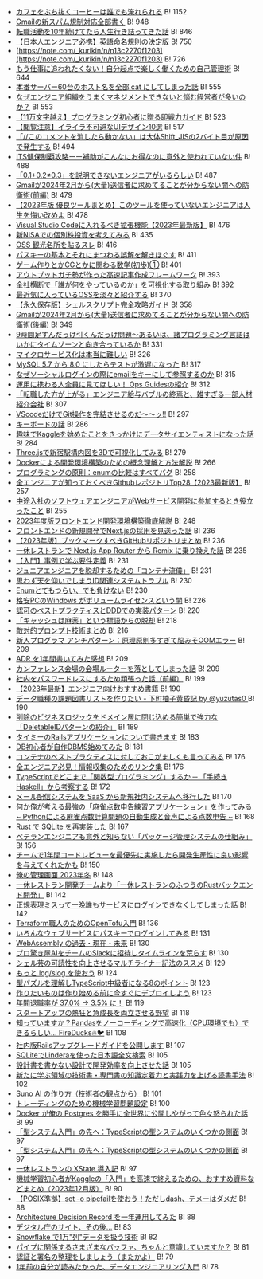 - [カフェをぶち抜くコーヒーは誰でも淹れられる](https://note.com/sumiren_t/n/n27f6bd8e644b) B! 1152
- [Gmailの新スパム規制対応全部書く](https://zenn.dev/ken_yoshi/articles/gmail-new-requirements-2024) B! 948
- [転職活動を10年続けてたら人生行き詰ってきた話](https://qiita.com/saoyagi2/items/2c0bb9647ee9e16b7f4b) B! 846
- [【日本人エンジニア必携】英語命名規則の決定版](https://qiita.com/hironori_narita/items/4b06db0953053d41c4a0) B! 750
- [https://note.com/_kurikin/n/n13c2270f1203](https://note.com/_kurikin/n/n13c2270f1203) B! 726
- [もう仕事に追われたくない！自分起点で楽しく働くための自己管理術](https://qiita.com/technuma/items/df14245d75244b8f437d) B! 644
- [本番サーバー60台のホスト名を全部 cat にしてしまった話](https://qiita.com/yonex/items/204a5f41d1b40efe305e) B! 555
- [なぜエンジニア組織をうまくマネジメントできないと悩む経営者が多いのか？](https://qiita.com/kunihirotanaka/items/06b4789b60e2e1d5c661) B! 553
- [【11万文字越え】プログラミング初心者に贈る即戦力ガイド](https://qiita.com/nuco_bk/items/27f5ad03d0c4b41241fc) B! 523
- [【閲覧注意】イライラ不可避なUIデザイン10選](https://qiita.com/9re-pe/items/0296f8a8c11490efda21) B! 517
- [「//このコメントを消したら動かない」は大体Shift_JISの2バイト目が原因で発生する](https://qiita.com/shirokuma89dev/items/1e3a01aa8071507850cd) B! 494
- [ITS健保制覇攻略ーー補助がこんなにお得なのに意外と使われていない件](https://techblog.kayac.com/it-kenpo-guide-2023) B! 488
- [「0.1+0.2≠0.3」を説明できないエンジニアがいるらしい](https://qiita.com/higashi_nc/items/9a5ea00415a008f06843) B! 487
- [Gmailが2024年2月から(大量)送信者に求めてることが分からない闇への防衛術(前編)](https://qiita.com/nfujita55a/items/37b05801209f6058808e) B! 479
- [【2023年版 優良ツールまとめ】このツールを使っていないエンジニアは人生を悔い改めよ](https://qiita.com/kokiiii/items/7d634e3c3b6c096a492b) B! 478
- [Visual Studio Codeに入れるべき拡張機能【2023年最新版】](https://qiita.com/midiambear/items/f38686bd4d139e0cd46c) B! 476
- [新NISAでの個別株投資を考えてみる](https://note.com/uki_profit/n/nc22e324b26ad) B! 435
- [OSS 観光名所を貼るスレ](https://blog.pokutuna.com/entry/oss-sightseeing-spots) B! 416
- [パスキーの基本とそれにまつわる誤解を解きほぐす](https://blog.agektmr.com/2023/12/passkey-mythbusting) B! 411
- [ゲーム作りとかCGとかに関わる数学(初歩)①](https://qiita.com/tsuchinokoman/items/938f62f62ac0e9bcb3bc) B! 401
- [アウトプットガチ勢が作った高速記事作成フレームワーク](https://qiita.com/Sicut_study/items/9b20ac5ded003cb6d55a) B! 393
- [全社横断で「誰が何をやっているのか」を可視化する取り組み](https://blog.recruit.co.jp/rtc/2023/12/18/who-knows-what/) B! 392
- [最近気に入っているOSSを淡々と紹介する](https://zenn.dev/noplan_inc/articles/3a623b2eb6d42d) B! 370
- [【永久保存版】シェルスクリプト完全攻略ガイド](https://qiita.com/osw_nuco/items/a5d7173c1e443030875f) B! 358
- [Gmailが2024年2月から(大量)送信者に求めてることが分からない闇への防衛術(後編)](https://qiita.com/nfujita55a/items/51eefd1e9578927e118a) B! 349
- [9時間足すんだっけ引くんだっけ問題～あるいは、諸プログラミング言語はいかにタイムゾーンと向き合っているか](https://www.m3tech.blog/entry/time-types) B! 331
- [マイクロサービス化は本当に難しい](https://zenn.dev/aeonpeople/articles/93e7a6cc84854d) B! 326
- [MySQL 5.7 から 8.0 にしたらテストが激遅になった](https://qiita.com/kunit/items/7f5883121a621a775e53) B! 317
- [なぜソーシャルログインの際にemailをキーにして参照するのか](https://zenn.dev/ritou/articles/ca7be3f329e68f) B! 315
- [運用に携わる人全員に見てほしい！ Ops Guidesの紹介](https://qiita.com/jacopen/items/32f76d05138117e038eb) B! 312
- [「転職した方が上がる」エンジニア給与バブルの終焉と、雑すぎる一部人材紹介会社](https://note.com/makaibito/n/n06edb5379914?sub_rt=share_pb) B! 307
- [VScodeだけでGit操作を完結させるのだ～～ッ!!](https://zenn.dev/praha/articles/db1c4bcc4ef48c) B! 297
- [キーボードの話](https://publish.obsidian.md/naoya/articles/%E3%82%AD%E3%83%BC%E3%83%9C%E3%83%BC%E3%83%89%E3%81%AE%E8%A9%B1) B! 286
- [趣味でKaggleを始めたことをきっかけにデータサイエンティストになった話](https://qiita.com/Muji___rushi/items/7d107c9561a461118f61) B! 284
- [Three.jsで新宿駅構内図を3Dで可視化してみる](https://qiita.com/satoshi7190/items/23d192372877af75b283) B! 279
- [Dockerによる開発環境構築のための概念理解と方法解説](https://qiita.com/S4nTo/items/977d28b0eac316915702) B! 266
- [プログラミングの原則：enumの比較はすべてバグ](https://tech.uzabase.com/entry/2023/12/03/100712) B! 258
- [全エンジニアが知っておくべきGithubレポジトリTop28【2023最新版】](https://qiita.com/tadashiro_ninomiya/items/e8d56c3a642eac3e17f3) B! 257
- [中途入社のソフトウェアエンジニアがWebサービス開発に参加するとき役立ったこと](https://blog.kymmt.com/entry/onboarding-2023) B! 255
- [2023年度版フロントエンド開発環境構築徹底解説](https://qiita.com/kjm_nuco/items/1b97cb3d9f43c5828adf) B! 248
- [フロントエンドの新規開発でNext.jsの採用を見送った話](https://tech.buysell-technologies.com/entry/adventcalendar2023-12-10) B! 236
- [【2023年版】ブックマークすべきGitHubリポジトリまとめ](https://qiita.com/KNR109/items/b5dadd056da9b227041b) B! 236
- [一休レストランで Next.js App Router から Remix に乗り換えた話](https://user-first.ikyu.co.jp/entry/2023/12/15/093427) B! 235
- [【入門】事例で学ぶ要件定義](https://qiita.com/KNR109/items/8b37f7f8c051868d9a98) B! 231
- [ ジュニアエンジニアを脱却するための「コンテナ流儀」](https://tech.uzabase.com/entry/2023/12/23/110731) B! 231
- [思わず天を仰いでしまうID関連システムトラブル](https://kthrtty.hatenadiary.org/entry/2023/12/25/215508) B! 230
- [Enumとてもつらい、でも負けない](https://www.m3tech.blog/entry/enum-considered-painful) B! 230
- [格安PCのWindows がボリュームライセンスという闇](https://qiita.com/oishi-d/items/f8115f923376afed5a71) B! 226
- [認可のベストプラクティスとDDDでの実装パターン](https://zenn.dev/loglass/articles/76e559f1a13776) B! 220
- [「キャッシュは麻薬」という標語からの脱却](https://onk.hatenablog.jp/entry/2023/12/18/000000) B! 218
- [敵対的プロンプト技術まとめ](https://qiita.com/fuyu_quant/items/d9a44dfe3a7315f255ee) B! 216
- [新人プログラマ アンチパターン：原理原則多すぎて脳みそOOMエラー](https://qiita.com/_mi/items/d008267d2e181bc7ba25) B! 209
- [ADR を1年間書いてみた感想](https://user-first.ikyu.co.jp/entry/2023/12/13/115112) B! 209
- [カンファレンス会場の会場ルーターを落としてしまった話](https://notoken.hatenadiary.com/entry/2023/12/06/233552) B! 209
- [社内をパスワードレスにするため頑張った話（前編）](https://qiita.com/akihiro_suto/items/1536a623638d5aaa9456) B! 199
- [【2023年最新】エンジニア向けおすすめ書籍](https://qiita.com/KNR109/items/8d21acfac87146c1fc66) B! 190
- [データ職種の課題図書リストを作りたい - 下町柚子黄昏記 by @yuzutas0 ](https://yuzutas0.hatenablog.com/entry/2023/12/03/235900) B! 190
- [削除のビジネスロジックをドメイン層に閉じ込める簡単で強力な「DeletableIDパターンの紹介」](https://zenn.dev/loglass/articles/c5f57be65d4640) B! 189
- [タイミーのRailsアプリケーションについて書きます](https://tech.timee.co.jp/entry/2023/12/01/100000) B! 183
- [DB初心者が自作DBMS始めてみた](https://qiita.com/yamoyamoto/items/e86b5d081a42810ba920) B! 181
- [コンテナのベストプラクティスに対しておこがましくも言ってみる](https://qiita.com/umanetes/items/e0257dafb920726c4f94) B! 176
- [全エンジニア必見！情報収集のためのリンク集](https://qiita.com/kazuki_tachikawa/items/773b4a07ae3f73f22a48) B! 176
- [TypeScriptでどこまで「関数型プログラミング」するか ─ 「手続き Haskell」から考察する](https://user-first.ikyu.co.jp/entry/2023/12/10/134411) B! 172
- [メール配信システムを SaaS から新規社内システムへ移行した](https://www.m3tech.blog/entry/migrating-email-delivery-system-from-saas-to-in-house) B! 170
- [何か俺が考える最強の「麻雀点数申告練習アプリケーション」を作ってみる ~ Pythonによる麻雀点数計算問題の自動生成と音声による点数申告 ~](https://www.m3tech.blog/entry/majiang-question) B! 168
- [Rust で SQLite を再実装した](https://kawasin73.hatenablog.com/entry/2023/12/07/081734) B! 167
- [ベテランエンジニアも意外と知らない「パッケージ管理システムの仕組み」](https://qiita.com/s_taki/items/1d94e5e9544ebbf32778) B! 156
- [チームで1年間コードレビューを最優先に実施したら開発生産性に良い影響を与えてくれたかも](https://zenn.dev/team_soda/articles/4faec057f57e74) B! 150
- [俺の管理画面 2023年冬](https://techblog.kayac.com/admin-stack-2023winter) B! 148
- [一休レストラン開発チームより「一休レストランのふつうのRustバックエンド開発」](https://user-first.ikyu.co.jp/entry/2023/12/25/132215) B! 142
- [正規表現ミスって一晩誰もサービスにログインできなくしてしまった話](https://qiita.com/tinoji/items/0d29922e653a6c734e9f) B! 142
- [Terraform職人のためのOpenTofu入門](https://qiita.com/minamijoyo/items/16d1b5b15a60d17e350a) B! 136
- [いろんなウェブサービスにパスキーでログインしてみる](https://zenn.dev/kinmemodoki/articles/52c28acd4a62ba) B! 131
- [WebAssembly の過去・現在・未来](https://qiita.com/sachaos/items/e3a613b018febb898fde) B! 130
- [プロ驚き屋AIをチームのSlackに招待しタイムラインを荒らす](https://qiita.com/icoxfog417/items/4f596bde78380cd0950d) B! 130
- [シェル芸の可読性を向上させるマルチライナー記法のススメ](https://qiita.com/ko1nksm/items/868269973d0d197b5584) B! 129
- [もっと log/slog を使おう](https://zenn.dev/mattn/articles/87e74778098a26) B! 124
- [型パズルを理解しTypeScript中級者になる8のポイント](https://creators.bengo4.com/entry/2023/12/22/000000) B! 123
- [作りたいものは作り始める前に今すぐにデプロイしよう](https://qiita.com/squid-cat/items/e6bb159a3c2b30e3405f) B! 123
- [年間退職率が 37.0% → 3.5% に！](https://zenn.dev/magicmoment/articles/team-growth-202312) B! 119
- [スタートアップの熱狂と急成長を両立させる野望](https://dev.henry.jp/entry/ambition-to-combine-startup-enthusiasm-and-rapid-growth) B! 118
- [知っていますか？Pandasをノーコーディングで高速化（CPU環境でも）できるらしい… FireDucks🔥🐦](https://qiita.com/DeepTama/items/09b5f57654aa7a8af6a7) B! 108
- [社内版Railsアップグレードガイドを公開します](https://tech.timee.co.jp/entry/2023/12/25/000000) B! 107
- [SQLiteでLinderaを使った日本語全文検索](https://blog.chairoi.me/entry/sqlite-fts-lindera) B! 105
- [設計書を書かない設計で開発効率を向上させた話](https://tech-blog.tabelog.com/entry/advent-calendar-20231223) B! 105
- [新たに学ぶ領域の技術書・専門書の知識定着力と実践力を上げる読書手法](https://qiita.com/kamesennin/items/f0dff4531523037a3a37) B! 102
- [Suno AI の作り方（技術者の観点から）](https://yukara-ikemiya.github.io/arayuru-genjitu-blog/post/20231224/) B! 101
- [トレーディングのための機械学習問題設定](https://qiita.com/blog_UKI/items/46d45f7a4e34033b427c) B! 100
- [Docker が俺の Postgres を勝手に全世界に公開しやがって色々怒られた話](https://qiita.com/isso_719/items/c22e617986c821b2f624) B! 99
- [「型システム入門」の先へ：TypeScriptの型システムのいくつかの側面](https://blog.miz-ar.info/2023/12/beyond-tapl/) B! 97
- [「型システム入門」の先へ：TypeScriptの型システムのいくつかの側面](https://blog.miz-ar.info/2023/12/beyond-tapl/) B! 97
- [一休レストランの XState 導入記](https://user-first.ikyu.co.jp/entry/2023/12/22/190342) B! 97
- [機械学習初心者がKaggleの「入門」を高速で終えるための、おすすめ資料などまとめ（2023年12月版）](https://note.com/currypurin/n/na821f2ee4948) B! 90
- [【POSIX準拠】set -o pipefailを使おう！ただしdash、テメーはダメだ](https://qiita.com/ko1nksm/items/44bef2b8487a07e7a870) B! 88
- [Architecture Decision Record を一年運用してみた](https://qiita.com/hanhan1978/items/067abd7b28b0807e8c87) B! 88
- [デジタル庁のサイト、その後…](https://qiita.com/mu_tomoya/items/14cd7c7ca4c6d1af96ca) B! 83
- [Snowflake で1万"列"データを扱う技術](https://qiita.com/hoto17296/items/6bd47424f0f40b1ef4f1) B! 82
- [パイプに関係するさまざまなバッファ、ちゃんと意識していますか？](https://qiita.com/ko1nksm/items/945a234cd3a88b26a687) B! 81
- [認証と署名の整理をしましょう（またかよ）](https://qiita.com/lemiyachi/items/e64de854e714843ea62e) B! 79
- [1年前の自分が読みたかった、データエンジニアリング入門](https://qiita.com/SoySoySoyB/items/44fda40de0276a83957a) B! 78